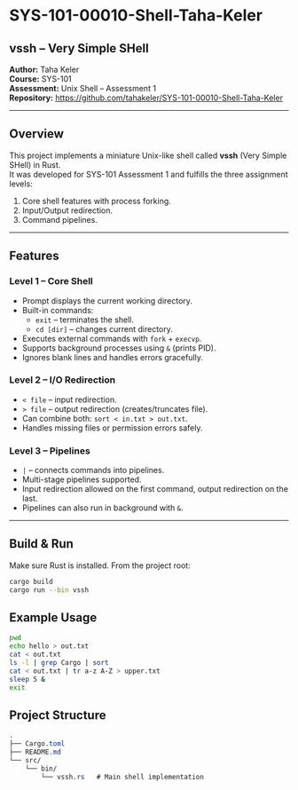 # SYS-101-00010-Shell-Taha-Keler
## vssh – Very Simple SHell

**Author:** Taha Keler  
**Course:** SYS-101  
**Assessment:** Unix Shell – Assessment 1  
**Repository:** https://github.com/tahakeler/SYS-101-00010-Shell-Taha-Keler

---

## Overview
This project implements a miniature Unix-like shell called **vssh** (Very Simple SHell) in Rust.  
It was developed for SYS-101 Assessment 1 and fulfills the three assignment levels:  
1. Core shell features with process forking.  
2. Input/Output redirection.  
3. Command pipelines.  

---

## Features

### Level 1 – Core Shell
- Prompt displays the current working directory.
- Built-in commands:  
  - `exit` – terminates the shell.  
  - `cd [dir]` – changes current directory.  
- Executes external commands with `fork` + `execvp`.  
- Supports background processes using `&` (prints PID).  
- Ignores blank lines and handles errors gracefully.  

### Level 2 – I/O Redirection
- `< file` – input redirection.  
- `> file` – output redirection (creates/truncates file).  
- Can combine both: `sort < in.txt > out.txt`.  
- Handles missing files or permission errors safely.  

### Level 3 – Pipelines
- `|` – connects commands into pipelines.  
- Multi-stage pipelines supported.  
- Input redirection allowed on the first command, output redirection on the last.  
- Pipelines can also run in background with `&`.  

---

## Build & Run

Make sure Rust is installed. From the project root:

```bash
cargo build
cargo run --bin vssh
````

## Example Usage
```bash
pwd
echo hello > out.txt
cat < out.txt
ls -l | grep Cargo | sort
cat < out.txt | tr a-z A-Z > upper.txt
sleep 5 &
exit
```

## Project Structure
```css
.
├── Cargo.toml
├── README.md
└── src/
    └── bin/
        └── vssh.rs   # Main shell implementation
```
